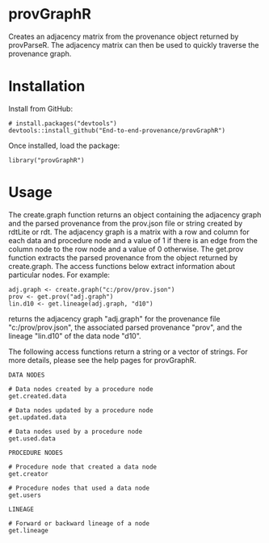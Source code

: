 # provGraphR

Creates an adjacency matrix from the provenance object returned by provParseR. The adjacency matrix can then be used to quickly traverse the provenance graph.

# Installation
Install from GitHub:
```{r}
# install.packages("devtools")
devtools::install_github("End-to-end-provenance/provGraphR")
```
Once installed, load the package:
```{r}
library("provGraphR")
```
# Usage
The create.graph function returns an object containing the adjacency graph and the parsed provenance from the prov.json file or string created by rdtLite or rdt.  The adjacency graph is a matrix with a row and column for each data and procedure node and a value of 1 if there is an edge from the column node to the row node and a value of 0 otherwise.  The get.prov function extracts the parsed provenance from the object returned by create.graph. The access functions below extract information about particular nodes. For example:

```{r}
adj.graph <- create.graph("c:/prov/prov.json")
prov <- get.prov("adj.graph")
lin.d10 <- get.lineage(adj.graph, "d10")
```
returns the adjacency graph "adj.graph" for the provenance file "c:/prov/prov.json", the associated parsed provenance "prov", and the lineage "lin.d10" of the data node "d10".

The following access functions return a string or a vector of strings. For more details, please see the help pages for provGraphR.

```{r}
DATA NODES

# Data nodes created by a procedure node
get.created.data

# Data nodes updated by a procedure node
get.updated.data

# Data nodes used by a procedure node
get.used.data

PROCEDURE NODES

# Procedure node that created a data node
get.creator

# Procedure nodes that used a data node
get.users

LINEAGE

# Forward or backward lineage of a node
get.lineage
```
